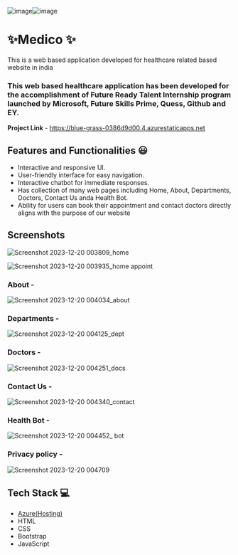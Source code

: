![image](https://github.com/2000031981/FRT_project/assets/113927478/f404ca81-904d-48fd-a6c5-f3a0d191afb1)![image](https://github.com/2000031981/FRT_project/assets/113927478/b396a5e3-e39d-46b6-9f7a-52190f26f2b6)
# ✨Medico ✨

This is a web based application developed for healthcare related based website in india

### This web based healthcare application has been developed for the accomplishment of Future Ready Talent Internship program launched by Microsoft, Future Skills Prime, Quess, Github and EY.


**Project Link** - https://blue-grass-0386d9d00.4.azurestaticapps.net


## Features and Functionalities 😃

- Interactive and responsive UI.
- User-friendly interface for easy navigation.
- Interactive chatbot for immediate responses.
- Has collection of many web pages including Home, About, Departments, Doctors, Contact Us anda Health Bot.
- Ability for users can book their appointment and contact doctors directly aligns with the purpose of our website


## Screenshots



![Screenshot 2023-12-20 003809_home](https://github.com/2000031981/FRT_project/assets/113927478/0473ba1e-e236-48ff-810e-ced0dad14947)

![Screenshot 2023-12-20 003935_home appoint](https://github.com/2000031981/FRT_project/assets/113927478/21f63838-f2bf-432e-9357-d732bcd89d3a)


   

### About -

![Screenshot 2023-12-20 004034_about](https://github.com/2000031981/FRT_project/assets/113927478/6ca78505-7c1d-4a07-99ba-33beae2e86f3)

### Departments -

![Screenshot 2023-12-20 004125_dept](https://github.com/2000031981/FRT_project/assets/113927478/8a4bf116-d6e7-4f3e-aa0a-28db9089cc23)

### Doctors - 

![Screenshot 2023-12-20 004251_docs](https://github.com/2000031981/FRT_project/assets/113927478/15472e80-8bc5-4bba-8cdf-31f3587f5e71)

### Contact Us -

![Screenshot 2023-12-20 004340_contact ](https://github.com/2000031981/FRT_project/assets/113927478/cb4395a9-41f1-4378-a2df-8cd136a2274d)

### Health Bot -

![Screenshot 2023-12-20 004452_ bot](https://github.com/2000031981/FRT_project/assets/113927478/871f5ba0-2d02-49d7-9df1-a0405989a5e8)




### Privacy policy -


![Screenshot 2023-12-20 004709](https://github.com/2000031981/FRT_project/assets/113927478/70c9e142-2c8c-4d6f-a466-471311f48f6d)



## Tech Stack 💻

- [Azure(Hosting)](https://azure.microsoft.com/en-in/features/azure-portal/)
- HTML
- CSS
- Bootstrap
- JavaScript
